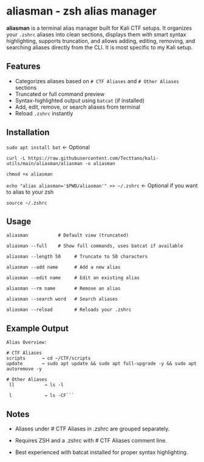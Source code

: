 # aliasman - zsh alias manager

**aliasman** is a terminal alias manager built for Kali CTF setups. It organizes your `.zshrc` aliases into clean sections, displays them with smart syntax highlighting, supports truncation, and allows adding, editing, removing, and searching aliases directly from the CLI. It is most specific to my Kali setup.

## Features
- Categorizes aliases based on `# CTF Aliases` and `# Other Aliases` sections
- Truncated or full command preview
- Syntax-highlighted output using `batcat` (if installed)
- Add, edit, remove, or search aliases from terminal
- Reload `.zshrc` instantly

## Installation
```sudo apt install bat``` <- Optional

```curl -L https://raw.githubusercontent.com/Tecttano/kali-utils/main/aliasman/aliasman -o aliasman```

```chmod +x aliasman```

```echo "alias aliasman='$PWD/aliasman'" >> ~/.zshrc``` <- Optional if you want to alias to your zsh

```source ~/.zshrc```

## Usage 
```aliasman           # Default view (truncated)```

```aliasman --full    # Show full commands, uses batcat if available```

```aliasman --length 50     # Truncate to 50 characters```

```aliasman --add name      # Add a new alias```

```aliasman --edit name     # Edit an existing alias```

```aliasman --rm name       # Remove an alias```

```aliasman --search word   # Search aliases```

```aliasman --reload        # Reloads your .zshrc```

## Example Output
```
Alias Overview:

# CTF Aliases
scripts      → cd ~/CTF/scripts
update       → sudo apt update && sudo apt full-upgrade -y && sudo apt autoremove -y

# Other Aliases
 ll           → ls -l
 
 l            → ls -CF```
```
## Notes
- Aliases under # CTF Aliases in .zshrc are grouped separately.

- Requires ZSH and a .zshrc with # CTF Aliases comment line.

- Best experienced with batcat installed for proper syntax highlighting.
